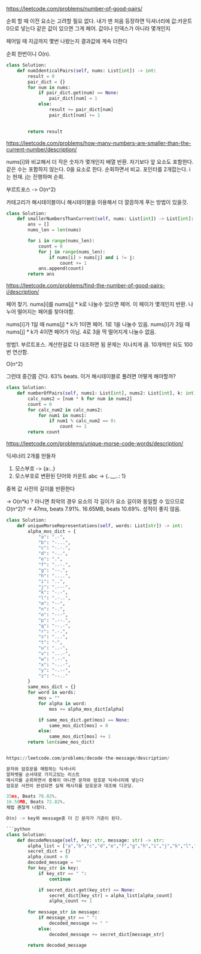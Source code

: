 https://leetcode.com/problems/number-of-good-pairs/

순회 할 때 이전 요소는 고려할 필요 없다.
내가 맨 처음 등장하면 딕셔너리에 값:카운트0으로 넣는다
같은 값이 있으면 그게 페어. 값이나 인덱스가 아니라 몇개인지

페어일 때 지금까지 몇번 나왔는지 결과값에 계속 더한다

순회 한번이니 O(n).

```python
class Solution:
    def numIdenticalPairs(self, nums: List[int]) -> int:
        result = 0
        pair_dict = {}
        for num in nums:
            if pair_dict.get(num) == None:
                pair_dict[num] = 1
            else:
                result += pair_dict[num]
                pair_dict[num] += 1
        

        return result
```


https://leetcode.com/problems/how-many-numbers-are-smaller-than-the-current-number/description/

nums[i]와 비교해서 더 작은 숫자가 몇개인지 배열 반환. 자기보다 앞 요소도 포함한다.
같은 수는 포함하지 않는다. 0을 요소로 한다.
순회하면서 비교. 포인터를 2개잡는다. i는 현재. j는 진행하며 순회.

부르트포스 -> O(n^2)

카테고리가 해시테이블이니 해시테이블을 이용해서 더 깔끔하게 푸는 방법이 있을것.
```python
class Solution:
    def smallerNumbersThanCurrent(self, nums: List[int]) -> List[int]:
        ans = []
        nums_len = len(nums)

        for i in range(nums_len):
            count = 0
            for j in range(nums_len):
                if nums[i] > nums[j] and i != j:
                    count += 1
            ans.append(count)
        return ans
```


https://leetcode.com/problems/find-the-number-of-good-pairs-i/description/

페어 찾기. nums[i]를 nums[j] * k로 나눌수 있으면 페어. 이 페이가 몇개인지 반환.
나누어 떨어지는 페어를 찾아야함.

nums[i]가 1일 때 nums[j] * k가 1이면 페어. 1로 1을 나눌수 있음.
nums[i]가 3일 때 nums[j] * k가 4이면 페어가 아님. 4로 3을 딱 떨어지게 나눌수 없음.

방법1. 부르트포스. 계산한걸로 다 대조하면 됨
문제는 지나치게 큼. 10개씩만 되도 100번 연산함.

O(n^2)

그런데 중간쯤 간다. 63% beats. 이거 해시테이블로 풀려면 어떻게 해야할까?

```python
class Solution:
    def numberOfPairs(self, nums1: List[int], nums2: List[int], k: int) -> int:
        calc_nums2 = [num * k for num in nums2]
        count = 0
        for calc_num2 in calc_nums2:
            for num1 in nums1:
                if num1 % calc_num2 == 0:
                    count += 1
        return count   
```

https://leetcode.com/problems/unique-morse-code-words/description/

딕셔너리 2개를 만들자
1. 모스부호 -> {a:..}
2. 모스부호로 변환된 단어와 카운트 abc -> {..__..: 1}

중복 값 사전의 길이를 반환한다

-> O(n*k) ? 아니면 최악의 경우 요소의 각 길이가 요소 길이와 동일할 수 있으므로 O(n^2)?
-> 47ms, beats 7.91%. 16.65MB, beats 10.69%. 성적이 좋지 않음.


```python
class Solution:
    def uniqueMorseRepresentations(self, words: List[str]) -> int:
        alpha_mos_dict = {
            "a": ".-",
	        "b": "-...",
	        "c": "-.-.",
	        "d": "-..",
	        "e": ".",
	        "f": "..-.",
	        "g": "--.",
	        "h": "....",
	        "i": "..",
	        "j": ".---",
	        "k": "-.-",
	        "l": ".-..",
	        "m": "--",
	        "n": "-.",
	        "o": "---",
	        "p": ".--.",
	        "q": "--.-",
	        "r": ".-.",
	        "s": "...",
	        "t": "-",
	        "u": "..-",
	        "v": "...-",
	        "w": ".--",
	        "x": "-..-",
	        "y": "-.--",
	        "z": "--.."
        }
        same_mos_dict = {}
        for word in words:
            mos = ""
            for alpha in word:
                mos += alpha_mos_dict[alpha]

            if same_mos_dict.get(mos) == None:
                same_mos_dict[mos] = 0
            else:
                same_mos_dict[mos] += 1
        return len(same_mos_dict)


https://leetcode.com/problems/decode-the-message/description/

문자와 암호문을 매핑하는 딕셔너리
알파벳을 순서대로 가지고있는 리스트
메시지를 순회하면서 중복이 아니면 문자와 암호문 딕셔너리에 넣는다
암호문 사전이 완성되면 실제 메시지를 암호문과 대조해 디코딩.

35ms, Beats 78.02%.
16.58MB, Beats 72.82%.
제법 괜찮게 나왔다.

O(n) -> key와 message중 더 긴 문자가 기준이 된다.

```python
class Solution:
    def decodeMessage(self, key: str, message: str) -> str:
        alpha_list = ["a","b","c","d","e","f","g","h","i","j","k","l","m","n","o","p","q","r","s","t","u","v","w","x","y","z"]
        secret_dict = {}
        alpha_count = 0
        decoded_message = ""
        for key_str in key:
            if key_str == " ":
                continue

            if secret_dict.get(key_str) == None:
                secret_dict[key_str] = alpha_list[alpha_count]
                alpha_count += 1
        
        for message_str in message:
            if message_str == " ":
                decoded_message += " "
            else:
                decoded_message += secret_dict[message_str]

        return decoded_message
```
